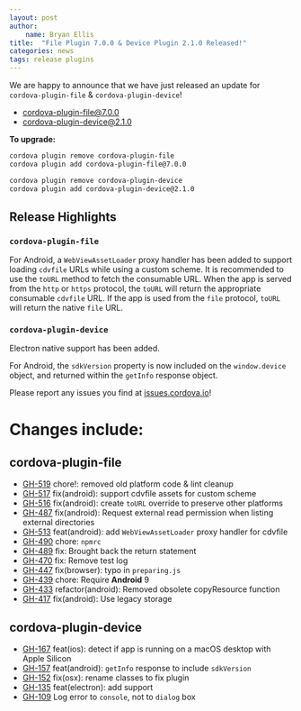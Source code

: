 ```yaml
---
layout: post
author:
    name: Bryan Ellis
title:  "File Plugin 7.0.0 & Device Plugin 2.1.0 Released!"
categories: news
tags: release plugins
---
```


We are happy to announce that we have just released an update for `cordova-plugin-file` & `cordova-plugin-device`!

* [cordova-plugin-file@7.0.0](https://www.npmjs.com/package/cordova-plugin-file)
* [cordova-plugin-device@2.1.0](https://www.npmjs.com/package/cordova-plugin-device)

**To upgrade:**

```bash
cordova plugin remove cordova-plugin-file
cordova plugin add cordova-plugin-file@7.0.0

cordova plugin remove cordova-plugin-device
cordova plugin add cordova-plugin-device@2.1.0
```

## Release Highlights

### `cordova-plugin-file`

For Android, a `WebViewAssetLoader` proxy handler has been added to support loading `cdvfile` URLs while using a custom scheme. It is recommended to use the `toURL` method to fetch the consumable URL. When the app is served from the `http` or `https` protocol, the `toURL` will return the appropriate consumable `cdvfile` URL. If the app is used from the `file` protocol, `toURL` will return the native `file` URL.

### `cordova-plugin-device`

Electron native support has been added.

For Android, the `sdkVersion` property is now included on the `window.device` object, and returned within the `getInfo` response object.

Please report any issues you find at [issues.cordova.io](http://issues.cordova.io/)!

<!--more-->
# Changes include:

## cordova-plugin-file

* [GH-519](https://github.com/apache/cordova-plugin-file/pull/519) chore!: removed old platform code & lint cleanup
* [GH-517](https://github.com/apache/cordova-plugin-file/pull/517) fix(android): support cdvfile assets for custom scheme
* [GH-516](https://github.com/apache/cordova-plugin-file/pull/516) fix(android): create `toURL` override to preserve other platforms
* [GH-487](https://github.com/apache/cordova-plugin-file/pull/487) fix(android): Request external read permission when listing external directories
* [GH-513](https://github.com/apache/cordova-plugin-file/pull/513) feat(android): add `WebViewAssetLoader` proxy handler for cdvfile
* [GH-490](https://github.com/apache/cordova-plugin-file/pull/490) chore: `npmrc`
* [GH-489](https://github.com/apache/cordova-plugin-file/pull/489) fix: Brought back the return statement
* [GH-470](https://github.com/apache/cordova-plugin-file/pull/470) fix: Remove test log
* [GH-447](https://github.com/apache/cordova-plugin-file/pull/447) fix(browser): typo in `preparing.js`
* [GH-439](https://github.com/apache/cordova-plugin-file/pull/439) chore: Require **Android** 9
* [GH-433](https://github.com/apache/cordova-plugin-file/pull/433) refactor(android): Removed obsolete copyResource function
* [GH-417](https://github.com/apache/cordova-plugin-file/pull/417) fix(android): Use legacy storage

## cordova-plugin-device

* [GH-167](https://github.com/apache/cordova-plugin-device/pull/167) feat(ios): detect if app is running on a macOS desktop with Apple Silicon
* [GH-157](https://github.com/apache/cordova-plugin-device/pull/157) feat(android): `getInfo` response to include `sdkVersion`
* [GH-152](https://github.com/apache/cordova-plugin-device/pull/152) fix(osx): rename classes to fix plugin
* [GH-135](https://github.com/apache/cordova-plugin-device/pull/135) feat(electron): add support
* [GH-109](https://github.com/apache/cordova-plugin-device/pull/109) Log error to `console`, not to `dialog` box
